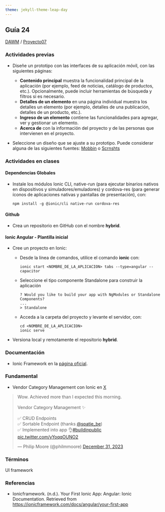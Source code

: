 ```yaml
---
theme: jekyll-theme-leap-day
---
```


## Guía 24

[DAWM](/DAWM/) / [Proyecto07](/DAWM/proyectos/2023/proyecto07)

### Actividades previas

* Diseñe un prototipo con las interfaces de su aplicación móvil, con las siguientes páginas:
  + **Contenido principal** muestra la funcionalidad principal de la aplicación (por ejemplo, feed de noticias, catálogo de productos, etc.). Opcionalmente, puede incluir herramientas de búsqueda y filtros si es necesario.
  + **Detalles de un elemento** en una página individual muestra los detalles un elemento (por ejemplo, detalles de una publicación, detalles de un producto, etc.).
  + **Ingreso de un elemento** contiene las funcionalidades para agregar, ver y gestionar un elemento.
  + **Acerca de** con la información del proyecto y de las personas que intervienen en el proyecto.

* Seleccione un diseño que se ajuste a su prototipo. Puede considerar alguna de las siguientes fuentes: [Mobbin](https://mobbin.com/browse/android/apps) o [Scrnshts](https://scrnshts.club/) 

### Actividades en clases

#### Dependencias Globales

* Instale los módulos Ionic CLI, native-run (para ejecutar binarios nativos en dispositivos y simuladores/emuladores) y cordova-res (para generar íconos de aplicaciones nativas y pantallas de presentación), con: 

  ```command
  npm install -g @ionic/cli native-run cordova-res
  ```

#### Github

* Crea un repositorio en GitHub con el nombre **hybrid**.

#### Ionic Angular - Plantilla inicial

* Cree un proyecto en Ionic:
  + Desde la línea de comandos, utilice el comando **ionic** con: 

    ```command
    ionic start <NOMBRE_DE_LA_APLICACION> tabs --type=angular --capacitor
    ```

  + Seleccione el tipo componente Standalone para construir la aplicación

  	```
  	? Would you like to build your app with NgModules or Standalone Components?
  	...
  	> Standalone
  	```

  + Acceda a la carpeta del proyecto y levante el servidor, con:

	```command
	cd <NOMBRE_DE_LA_APLICACION> 
	ionic serve
	```

* Versiona local y remotamente el repositorio **hybrid**.

### Documentación

* Ionic Framework en la [página oficial](https://ionicframework.com/).

### Fundamental

* Vendor Category Management con Ionic en [X](https://twitter.com/Ionicframework)

<blockquote class="twitter-tweet" data-media-max-width="560"><p lang="en" dir="ltr">Wow. Achieved more than I expected this morning.<br><br>Vendor Category Management ✨<br><br>✅ CRUD Endpoints<br>✅ Sortable Endpoint (thanks <a href="https://twitter.com/spatie_be?ref_src=twsrc%5Etfw">@spatie_be</a>)<br>✅ Implemented into app 👌<a href="https://twitter.com/hashtag/buildinpublic?src=hash&amp;ref_src=twsrc%5Etfw">#buildinpublic</a> <a href="https://t.co/yYoqqOUNO2">pic.twitter.com/yYoqqOUNO2</a></p>&mdash; Philip Moore (@philmmoore) <a href="https://twitter.com/philmmoore/status/1741406339924943136?ref_src=twsrc%5Etfw">December 31, 2023</a></blockquote> <script async src="https://platform.twitter.com/widgets.js" charset="utf-8"></script>

### Términos

UI framework

### Referencias

* Ionicframework. (n.d.). Your First Ionic App: Angular: Ionic Documentation. Retrieved from https://ionicframework.com/docs/angular/your-first-app